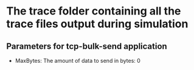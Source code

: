 # The trace folder containing all the trace files output during simulation

## Parameters for tcp-bulk-send application
- MaxBytes: The amount of data to send in bytes:  0
